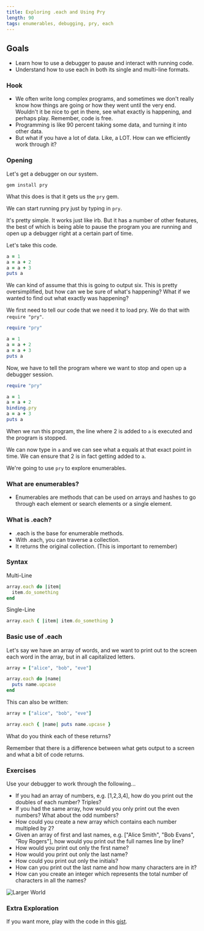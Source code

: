```yaml
---
title: Exploring .each and Using Pry
length: 90
tags: enumerables, debugging, pry, each
---
```


## Goals

* Learn how to use a debugger to pause and interact with running code.
* Understand how to use each in both its single and multi-line formats.

### Hook

* We often write long complex programs, and sometimes we don't really know
how things are going or how they went until the very end. Wouldn't it be nice
to get in there, see what exactly is happening, and perhaps play. Remember,
code is free.
* Programming is like 90 percent taking some data, and turning it into other
data.
* But what if you have a lot of data. Like, a LOT. How can we efficiently
work through it?

### Opening

Let's get a debugger on our system.

`gem install pry`

What this does is that it gets us the `pry` gem.

We can start running pry just by typing in `pry`.

It's pretty simple. It works just like irb. But it has a number of other features, the best of which is being able to pause the program
you are running and open up a debugger right at a certain part of time.

Let's take this code.

```ruby
a = 1
a = a + 2
a = a + 3
puts a
```

We can kind of assume that this is going to output six. This is pretty
oversimplified, but how can we be sure of what's happening? What if we
wanted to find out what exactly was happening?

We first need to tell our code that we need it to load pry. We do
that with `require "pry"`.

```ruby
require "pry"

a = 1
a = a + 2
a = a + 3
puts a
```

Now, we have to tell the program where we want to stop and open up
a debugger session.

```ruby
require "pry"

a = 1
a = a + 2
binding.pry
a = a + 3
puts a
```

When we run this program, the line where 2 is added to `a` is executed
and the program is stopped.

We can now type in `a` and we can see what a equals at that exact
point in time. We can ensure that 2 is in fact getting added to `a`.

We're going to use `pry` to explore enumerables.

### What are enumerables?

* Enumerables are methods that can be used on arrays and hashes to go through each element or search elements or a single element.

### What is .each?

* .each is the base for enumerable methods.
* With .each, you can traverse a collection.
* It returns the original collection. (This is important to remember)

### Syntax

Multi-Line
```ruby
array.each do |item|
  item.do_something
end
```

Single-Line
```ruby
array.each { |item| item.do_something }
```

### Basic use of .each

Let's say we have an array of words, and we want to print out to the screen
each word in the array, but in all capitalized letters.

```ruby
array = ["alice", "bob", "eve"]

array.each do |name|
  puts name.upcase
end
```
This can also be written:
```ruby
array = ["alice", "bob", "eve"]

array.each { |name| puts name.upcase }
```
What do you think each of these returns?

Remember that there is a difference between what gets output to a screen
and what a bit of code returns.

### Exercises

Use your debugger to work through the following...

* If you had an array of numbers, e.g. [1,2,3,4], how do you print out the
doubles of each number? Triples?
* If you had the same array, how would you only print out the even numbers?
What about the odd numbers?
* How could you create a new array which contains each number multipled by 2?
* Given an array of first and last names, e.g. ["Alice Smith", "Bob Evans",
"Roy Rogers"],  how would you print out the full names line by line?
* How would you print out only the first name?
* How would you print out only the last name?
* How could you print out only the initials?
* How can you print out the last name and how many characters are in it?
* How can you create an integer which represents the total number of characters in all the names?

![Larger World](http://s2.quickmeme.com/img/84/84a6366d15759c25439d99d98ce7058caba36d6881ae05433a1a7d5d0a3bd011.jpg)

### Extra Exploration

If you want more, play with the code in this [gist](https://gist.github.com/jmejia/04924190362f64fc49ab).
